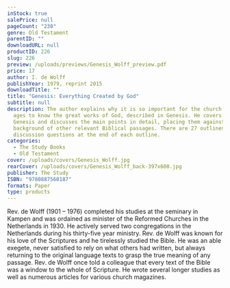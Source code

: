```yaml
---
inStock: true
salePrice: null
pageCount: "230"
genre: Old Testament
parentID: ""
downloadURL: null
productID: 226
slug: 226
preview: /uploads/previews/Genesis_Wolff_preview.pdf
price: 17
author: I. de Wolff
publishYear: 1979, reprint 2015
downloadTitle: ""
title: "Genesis: Everything Created by God"
subtitle: null
description: The author explains why it is so important for the church of all
  ages to know the great works of God, described in Genesis. He covers all of
  Genesis and discusses the main points in detail, placing them against the
  background of other relevant Biblical passages. There are 27 outlines with
  discussion questions at the end of each outline.
categories:
  - The Study Books
  - Old Testament
cover: /uploads/covers/Genesis_Wolff.jpg
rearCover: /uploads/covers/Genesis_Wolff_back-397x600.jpg
publisher: The Study
ISBN: "9780887560187"
formats: Paper
type: products
---
```

Rev. de Wolff (1901 – 1976) completed his studies at the seminary in Kampen and was ordained as minister of the Reformed Churches in the Netherlands in 1930. He actively served two congregations in the Netherlands during his thirty-five year ministry. Rev. de Wolff was known for his love of the Scriptures and he tirelessly studied the Bible. He was an able exegete, never satisfied to rely on what others had written, but always returning to the original language texts to grasp the true meaning of any passage. Rev. de Wolff once told a colleague that every text of the Bible was a window to the whole of Scripture. He wrote several longer studies as well as numerous articles for various church magazines.